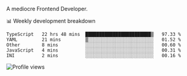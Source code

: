 A mediocre Frontend Developer.

📊 Weekly development breakdown
<!--START_SECTION:waka-->

```text
TypeScript   22 hrs 48 mins  ████████████████████████▒   97.33 %
YAML         21 mins         ▒░░░░░░░░░░░░░░░░░░░░░░░░   01.52 %
Other        8 mins          ░░░░░░░░░░░░░░░░░░░░░░░░░   00.60 %
JavaScript   4 mins          ░░░░░░░░░░░░░░░░░░░░░░░░░   00.31 %
INI          2 mins          ░░░░░░░░░░░░░░░░░░░░░░░░░   00.16 %
```

<!--END_SECTION:waka-->

<img src="https://gpvc.arturio.dev/iqbalfasri" alt="Profile views"/>
